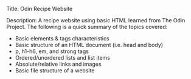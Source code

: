 Title: Odin Recipe Website

Description: A recipe website using basic HTML learned from The Odin Project. The following is a quick summary of the topics covered:
- Basic elements & tags characteristics
- Basic structure of an HTML document (i.e. head and body)
- p, h1-h6, em, and strong tags
- Ordered/unordered lists and list items
- Absolute/relative links and images
- Basic file structure of a website